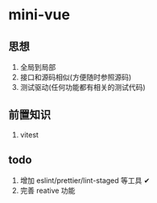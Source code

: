 # mini-vue

## 思想

1. 全局到局部
2. 接口和源码相似(方便随时参照源码)
3. 测试驱动(任何功能都有相关的测试代码)

## 前置知识

1. vitest

## todo

1. 增加 eslint/prettier/lint-staged 等工具 ✔
2. 完善 reative 功能
